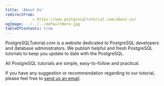 ```yaml
---
title: 'About Us'
redirectFrom: 
            - https://www.postgresqltutorial.com/about-us/
ogImage: ../../../defaultHero.jpg
tableOfContents: true
---
```



PostgreSQLTutorial.com is a website dedicated to PostgreSQL developers and database administrators. We publish helpful and fresh PostgreSQL tutorials to keep you update to date with the PostgreSQL.





All PostgreSQL tutorials are simple, easy-to-follow and practical.





If you have any suggestion or recommendation regarding to our tutorial, please feel free to [send us an email](https://www.postgresqltutorial.com/contact-us/ "Contact Us").


